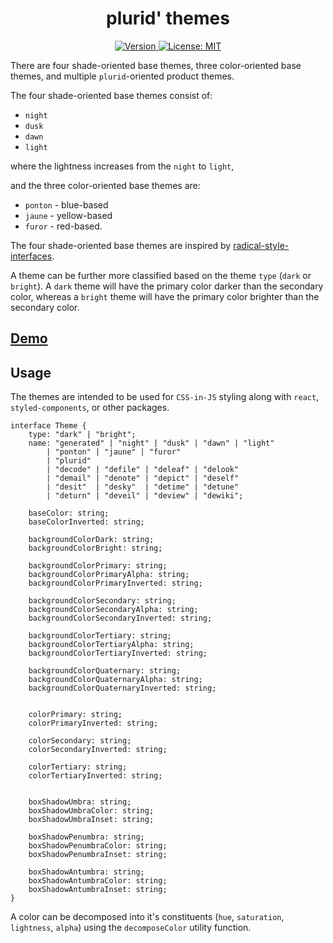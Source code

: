<h1 align="center">
    plurid' themes
</h1>

<p align="center">
    <a target="_blank" href="https://www.npmjs.com/package/@plurid/plurid-themes">
        <img src="https://img.shields.io/npm/v/@plurid/plurid-themes.svg?logo=npm&colorB=1380C3&style=for-the-badge" alt="Version">
    </a>
    <a target="_blank" href="https://github.com/plurid/plurid-themes/blob/master/LICENSE">
        <img src="https://img.shields.io/badge/license-MIT-blue.svg?colorB=1380C3&style=for-the-badge" alt="License: MIT">
    </a>
</p>



There are four shade-oriented base themes, three color-oriented base themes, and multiple `plurid`-oriented product themes.

The four shade-oriented base themes consist of:

+ `night`
+ `dusk`
+ `dawn`
+ `light`

where the lightness increases from the `night` to `light`,

and the three color-oriented base themes are:

+ `ponton` - blue-based
+ `jaune` - yellow-based
+ `furor` - red-based.

The four shade-oriented base themes are inspired by [radical-style-interfaces](https://github.com/plurid/radical-style-interfaces).

A theme can be further more classified based on the theme `type` (`dark` or `bright`). A `dark` theme will have the primary color darker than the secondary color, whereas a `bright` theme will have the primary color brighter than the secondary color.


## [Demo](https://meta.plurid.com/themes)


## Usage

The themes are intended to be used for `CSS-in-JS` styling along with `react`, `styled-components`, or other packages.

    interface Theme {
        type: "dark" | "bright";
        name: "generated" | "night" | "dusk" | "dawn" | "light"
            | "ponton" | "jaune" | "furor"
            | "plurid"
            | "decode" | "defile" | "deleaf" | "delook"
            | "demail" | "denote" | "depict" | "deself"
            | "desit"  | "desky"  | "detime" | "detune"
            | "deturn" | "deveil" | "deview" | "dewiki";

        baseColor: string;
        baseColorInverted: string;

        backgroundColorDark: string;
        backgroundColorBright: string;

        backgroundColorPrimary: string;
        backgroundColorPrimaryAlpha: string;
        backgroundColorPrimaryInverted: string;

        backgroundColorSecondary: string;
        backgroundColorSecondaryAlpha: string;
        backgroundColorSecondaryInverted: string;

        backgroundColorTertiary: string;
        backgroundColorTertiaryAlpha: string;
        backgroundColorTertiaryInverted: string;

        backgroundColorQuaternary: string;
        backgroundColorQuaternaryAlpha: string;
        backgroundColorQuaternaryInverted: string;


        colorPrimary: string;
        colorPrimaryInverted: string;

        colorSecondary: string;
        colorSecondaryInverted: string;

        colorTertiary: string;
        colorTertiaryInverted: string;


        boxShadowUmbra: string;
        boxShadowUmbraColor: string;
        boxShadowUmbraInset: string;

        boxShadowPenumbra: string;
        boxShadowPenumbraColor: string;
        boxShadowPenumbraInset: string;

        boxShadowAntumbra: string;
        boxShadowAntumbraColor: string;
        boxShadowAntumbraInset: string;
    }

A color can be decomposed into it's constituents (`hue`, `saturation`, `lightness`, `alpha`) using the `decomposeColor` utility function.
